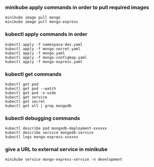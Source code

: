 ### minikube apply commands in order to pull required images
    minikube image pull mongo
    minikube image pull mongo-express

### kubectl apply commands in order

    kubectl apply -f namespace-dev.yaml
    kubectl apply -f mongo-secret.yaml
    kubectl apply -f mongo.yaml
    kubectl apply -f mongo-configmap.yaml
    kubectl apply -f mongo-express.yaml

### kubectl get commands

    kubectl get pod
    kubectl get pod --watch
    kubectl get pod -o wide
    kubectl get service
    kubectl get secret
    kubectl get all | grep mongodb

### kubectl debugging commands

    kubectl describe pod mongodb-deployment-xxxxxx
    kubectl describe service mongodb-service
    kubectl logs mongo-express-xxxxxx

### give a URL to external service in minikube

    minikube service mongo-express-service -n development
